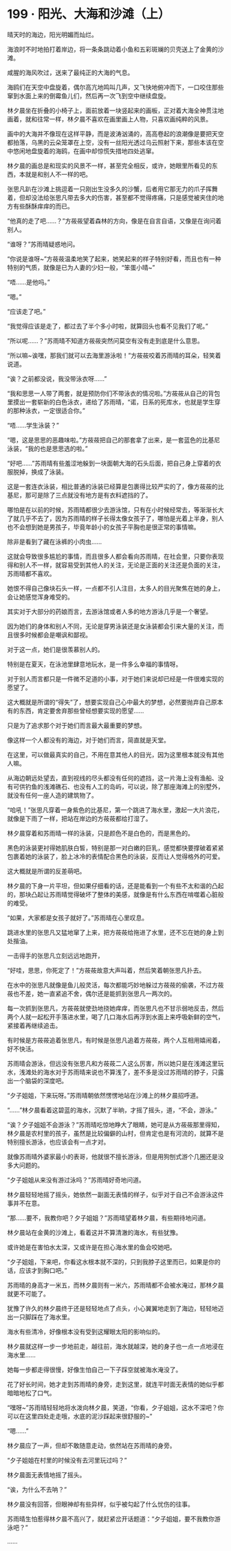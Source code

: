 # 199 · 阳光、大海和沙滩（上）

晴天时的海边，阳光明媚而灿烂。

海浪时不时地拍打着岸边，将一条条跳动着小鱼和五彩斑斓的贝壳送上了金黄的沙滩。

咸腥的海风吹过，送来了最纯正的大海的气息。

海鸥们在天空中盘旋着，偶尔高亢地鸣叫几声，又飞快地俯冲而下，一口咬住那些窜到水面上来的倒霉鱼儿们，然后再一次飞到空中继续盘旋。

林夕晨坐在折叠的小椅子上，面前放着一块竖起来的画板，正对着大海全神贯注地画着，就和往常一样，林夕晨不喜欢在画里画上人物，只喜欢画纯粹的风景。

画中的大海并不像现在这样平静，而是波涛汹涌的，高高卷起的浪潮像是要把天空都拍落，乌黑的云朵笼罩在上空，没有一丝阳光透过乌云照射下来，那些本该在空中悠闲地盘旋着的海鸥，在画中却惊慌失措地四处逃窜。

林夕晨的画总是和现实的风景不一样，甚至完全相反，或许，她眼里所看见的东西，本就是和别人不一样的吧。

张思凡趴在沙滩上挑逗着一只刚出生没多久的沙蟹，后者用它那无力的爪子挥舞着，但却没法给张思凡带去多大的伤害，甚至都不觉得疼痛，只是感觉被夹住的地方有些酥酥痒痒的而已。

“他真的走了吧……？”方莜莜望着森林的方向，像是在自言自语，又像是在询问着别人。

“谁呀？”苏雨晴疑惑地问。

“你说是谁呀~”方莜莜温柔地笑了起来，她笑起来的样子特别好看，而且也有一种特别的气质，就像是已为人妻的少妇一般，“笨蛋小晴~”

“唔……是他吗。”

“嗯。”

“应该走了吧。”

“我觉得应该是走了，都过去了半个多小时啦，就算回头也看不见我们了呢。”

“所以呢……？”苏雨晴不知道方莜莜突然问莫空有没有走到底是什么意思。

“所以嘛~诶嘿，那我们就可以去海里游泳啦！”方莜莜咬着苏雨晴的耳朵，轻笑着说道。

“诶？之前都没说，我没带泳衣呀……”

“我和思思一人带了两套，就是预防你们不带泳衣的情况啦。”方莜莜从自己的背包里摸出一套崭新的白色泳衣，递给了苏雨晴，“诺，日系的死库水，也就是学生穿的那种泳衣，一定很适合你。”

“唔……学生泳装？”

“嗯，这是思思的恶趣味啦。”方莜莜把自己的那套拿了出来，是一套蓝色的比基尼泳装，“我的也是思思选的啦。”

“好吧……”苏雨晴有些羞涩地躲到一块面朝大海的石头后面，把自己身上穿着的衣服脱掉，换成了泳装。

这是一套连衣泳装，相比普通的泳装已经算是包裹得比较严实的了，像方莜莜的比基尼，那可是除了三点就没有地方是有衣料遮挡的了。

哪怕是在以前的时候，苏雨晴都很少去游泳馆，只有在小时候经常去，等渐渐长大了就几乎不去了，因为苏雨晴的样子长得太像女孩子了，哪怕是光着上半身，别人也不会想到她是男孩子，毕竟年龄小的女孩子平胸也是很正常的事情嘛。

除非是看到了藏在泳裤的小肉虫……

这就会导致很多尴尬的事情，而且很多人都会看向苏雨晴，在社会里，只要你表现得和别人不一样，就容易受到其他人的关注，无论是正面的关注还是负面的关注，苏雨晴都不喜欢。

她恨不得自己像块石头一样，一点都不引人注目，太多人的目光聚焦在她的身上，会让她感觉浑身难受的。

其实对于大部分的药娘而言，去游泳馆或者人多的地方游泳几乎是一个奢望。

因为她们的身体和别人不同，无论是穿男泳装还是女泳装都会引来大量的关注，而且很多时候都会是嘲讽和鄙视。

对于这一点，她们是很羡慕别人的。

特别是在夏天，在泳池里肆意地玩水，是一件多么幸福的事情呀。

对于别人而言都只是一件微不足道的小事，对于她们来说却已经是一件很难实现的愿望了。

这大概就是所谓的“得失”了，想要实现自己心中最大的梦想，必然要抛弃自己原本有的东西，肯定要舍弃那些曾经想要实现的愿望……

只是为了追求那个对于她们而言最大最重要的梦想。

像这样一个人都没有的海边，对于她们而言，简直就是天堂。

在这里，可以做最真实的自己，不用在意其他人的目光，因为这里根本就没有其他人嘛。

从海边朝远处望去，直到视线的尽头都没有任何的遮挡，这一片海上没有渔船、没有可供钓鱼的浅滩礁石、也没有人工的岛屿，可以说，除了那座海滩上的别墅外，就没有任何一座人造的建筑物了。

“哈吼！”张思凡穿着一身紫色的比基尼，第一个跳进了海水里，激起一大片浪花，就像是下雨了一样，把站在岸边的方莜莜都给打湿了。

林夕晨穿着和苏雨晴一样的泳装，只是颜色不是白色的，而是黑色的。

黑色的泳装更衬得她肌肤白皙，特别是那一对白嫩的巨乳，感觉都快要撑破着紧紧包裹着她的泳装了，脸上冰冷的表情配合黑色的泳装，反而让人觉得格外的可爱。

这大概就是所谓的反差萌吧。

林夕晨的下身一片平坦，但如果仔细看的话，还是能看到一个有些不太和谐的凸起的，那块凸起让苏雨晴觉得破坏了整体的美感，就像是有什么东西在啃噬着心脏般的难受。

“如果，大家都是女孩子就好了。”苏雨晴在心里叹息。

跳进水里的张思凡又猛地窜了上来，把方莜莜给拖进了水里，还不忘在她的身上到处揩油。

一击得手的张思凡立刻远远地跑开，

“好哇，思思，你死定了！”方莜莜故意大声叫着，然后笑着朝张思凡扑去。

在水中的张思凡就像是鱼儿般灵活，每次都能巧妙地躲过方莜莜的偷袭，不过方莜莜也不差，她一直紧追不舍，偶尔还是能抓到张思凡一两次的。

每一次抓到张思凡，方莜莜就使劲地挠她痒痒，而张思凡也不甘示弱地反击，然后两个人就一起松开手落进水里，喝了几口海水后再浮到水面上来呼吸新鲜的空气，紧接着再继续追击。

有时候是方莜莜追着张思凡，有时候是张思凡追着方莜莜，两个人互相用嬉闹着，好不快活。

苏雨晴会游泳，但远没有张思凡和方莜莜二人这么厉害，所以她只是在浅滩这里玩水，浅滩处的海水对于苏雨晴来说也不算浅了，差不多是没过苏雨晴的脖子，只露出一个脑袋的深度吧。

“夕子姐姐，下来玩呀。”苏雨晴朝依然愣愣地站在沙滩上的林夕晨招呼道。

“……”林夕晨看着这碧蓝的海水，沉默了半晌，才摇了摇头，道，“不会，游泳。”

“诶？夕子姐姐不会游泳？”苏雨晴吃惊地睁大了眼睛，她可是从方莜莜那里得知，林夕晨是农村里的孩子，虽然是比较偏僻的山村，但肯定也是有河流的，就算不是特别擅长游泳，也应该会有一点才对。

就像苏雨晴外婆家最小的表哥，他就很不擅长游泳，但是用狗刨式游个几圈还是没多大问题的。

“夕子姐姐从来没有游过泳吗？”苏雨晴好奇地问道。

林夕晨轻轻地摇了摇头，她依然一副面无表情的样子，似乎对于自己不会游泳这件事并不在意。

“那……要不，我教你吧？夕子姐姐？”苏雨晴望着林夕晨，有些期待地问道。

林夕晨站在金黄的沙滩上，看着这并不算清澈的海水，有些犹豫。

或许她是在害怕水太深，又或许是在担心海水里的鱼会咬她吧。

“夕子姐姐，下来吧，你看这水根本就不深的，只到我脖子这里而已，如果是你的话，应该才到胸口吧。”

苏雨晴的身高才一米五，而林夕晨则有一米六，苏雨晴都不会被水淹过，那林夕晨就更不可能了。

犹豫了许久的林夕晨终于还是轻轻地点了点头，小心翼翼地走到了海边，轻轻地迈出一只脚踩在了海水里。

海水有些清冷，好像根本没有受到这耀眼太阳的影响似的。

林夕晨就这样一步一步地前走，越往前，海水就越深，她的身子也一点一点地浸在海水里……

她每一步都走得很慢，好像生怕自己一下子踩空就被海水淹没了。

花了好长时间，她才走到苏雨晴的身旁，走到这里，就连平时面无表情的她似乎都暗暗地松了口气。

“嘿呀~”苏雨晴轻轻地将水泼向林夕晨，笑道，“你看，夕子姐姐，这水不深吧？你可以在这里四处走走哦，水底的泥沙踩起来很舒服的~”

“嗯……”

林夕晨应了一声，但却不敢随意走动，依然站在苏雨晴的身旁。

“夕子姐姐在村里的时候没有去河里玩过吗？”

林夕晨面无表情地摇了摇头。

“诶，为什么不去呐？”

林夕晨没有回答，但眼神却有些异样，似乎被勾起了什么忧伤的往事。

苏雨晴生怕惹得林夕晨不高兴了，就赶紧岔开话题道：“夕子姐姐，要不我教你游泳吧？”

……

